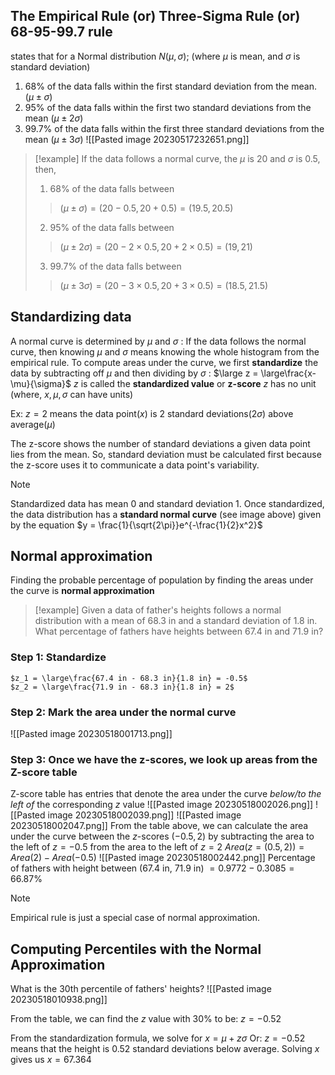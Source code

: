 ## The Empirical Rule (or) Three-Sigma Rule (or) 68-95-99.7 rule
states that for a Normal distribution $N(\mu, \sigma)$; (where $\mu$ is mean, and $\sigma$ is standard deviation)
1. 68% of the data falls within the first standard deviation from the mean. $(\mu \pm \sigma)$
2. 95% of the data falls within the first two standard deviations from the mean $(\mu \pm 2\sigma)$
3. 99.7% of the data falls within the first three standard deviations from the mean $(\mu \pm 3\sigma)$
![[Pasted image 20230517232651.png]]
> [!example]
> If the data follows a normal curve, the $\mu$ is 20 and $\sigma$ is 0.5, then,
> 1. 68% of the data falls between
> >   $(\mu \pm \sigma) = (20 - 0.5, 20 + 0.5) = (19.5, 20.5)$
> 2. 95% of the data falls between
> >   $(\mu \pm 2\sigma) = (20 - 2\times0.5, 20 + 2\times0.5) = (19, 21)$
> 3. 99.7% of the data falls between
> >   $(\mu \pm 3\sigma) = (20 - 3\times0.5, 20 + 3\times0.5) = (18.5, 21.5)$

## Standardizing data
A normal curve is determined by $\mu$ and $\sigma$ : If the data follows the normal curve, then knowing $\mu$ and $\sigma$ means knowing the whole histogram from the empirical rule.
To compute areas under the curve, we first **standardize** the data by subtracting off  $\mu$ and then dividing by $\sigma$ : 
	$\large z = \large\frac{x-\mu}{\sigma}$
$z$ is called the **standardized value** or **z-score**
$z$ has no unit (where, $x, \mu, \sigma$ can have units)

Ex: $z = 2$ means the data point$(x)$ is 2 standard deviations$(2\sigma)$ above average$(\mu)$

The z-score shows the number of standard deviations a given data point lies from the mean. So, standard deviation must be calculated first because the z-score uses it to communicate a data point's variability.

> [!note]
> Standardized data has mean 0 and standard deviation 1.
> Once standardized, the data distribution has a **standard normal curve** (see image above) given by the equation $y = \frac{1}{\sqrt{2\pi}}e^{-\frac{1}{2}x^2}$

## Normal approximation
Finding the probable percentage of population by finding the areas under the curve is **normal approximation**

>[!example]
> Given a data of father's heights follows a normal distribution with a mean of 68.3 in and a standard deviation of 1.8 in.
> What percentage of fathers have heights between 67.4 in and 71.9 in?

### Step 1: Standardize
	$z_1 = \large\frac{67.4 in - 68.3 in}{1.8 in} = -0.5$
	$z_2 = \large\frac{71.9 in - 68.3 in}{1.8 in} = 2$

### Step 2: Mark the area under the normal curve
![[Pasted image 20230518001713.png]]

### Step 3: Once we have the z-scores, we look up areas from the Z-score table
Z-score table has entries that denote the area under the curve *below/to the left of* the corresponding $z$ value 
![[Pasted image 20230518002026.png]]
![[Pasted image 20230518002039.png]]
![[Pasted image 20230518002047.png]]
From the table above, we can calculate the area under the curve between the $z$-scores $(-0.5, 2)$ by subtracting the area to the left of $z=-0.5$ from the area to the left of $z=2$
	$Area(z=(0.5,2)) = Area(2) - Area(-0.5)$
![[Pasted image 20230518002442.png]]
Percentage of fathers with height between (67.4 in, 71.9 in) 
$=0.9772 - 0.3085 = 66.87\%$
> [!note]
> Empirical rule is just a special case of normal approximation.

## Computing Percentiles with the Normal Approximation

What is the 30th percentile of fathers' heights?
![[Pasted image 20230518010938.png]]

From the table, we can find the $z$ value with 30% to be: $z = -0.52$

From the standardization formula, we solve for $x = \mu + z\sigma$
Or: $z = -0.52$ means that the height is 0.52 standard deviations below average.
Solving $x$ gives us $x=67.364$

